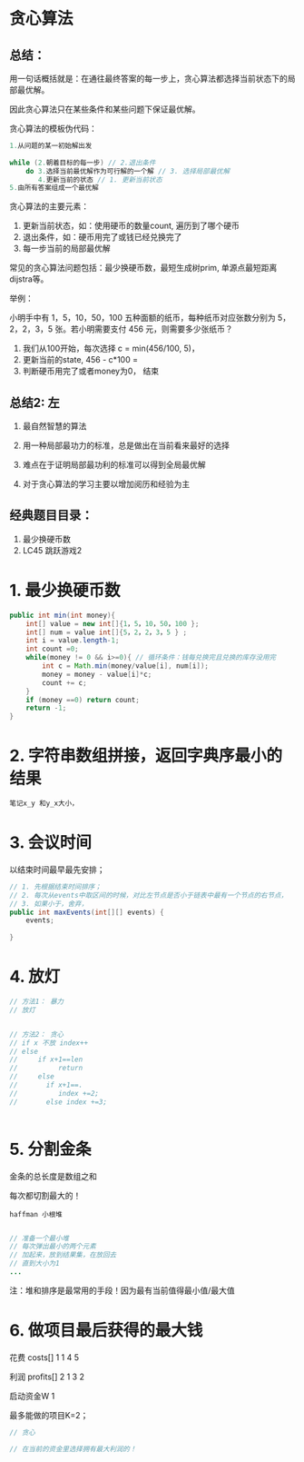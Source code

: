 # 贪心算法

## 总结：

用一句话概括就是：在通往最终答案的每一步上，贪心算法都选择当前状态下的局部最优解。

因此贪心算法只在某些条件和某些问题下保证最优解。

贪心算法的模板伪代码：

```java
1.从问题的某一初始解出发
    
while (2.朝着目标的每一步) // 2.退出条件
    do 3.选择当前最优解作为可行解的一个解 // 3. 选择局部最优解
       4.更新当前的状态 // 1. 更新当前状态
5.由所有答案组成一个最优解
```

贪心算法的主要元素：

1. 更新当前状态，如：使用硬币的数量count, 遍历到了哪个硬币
2. 退出条件，如：硬币用完了或钱已经兑换完了
3. 每一步当前的局部最优解

常见的贪心算法问题包括：最少换硬币数，最短生成树prim, 单源点最短距离dijstra等。

举例：

小明手中有 1，5，10，50，100 五种面额的纸币，每种纸币对应张数分别为 5，2，2，3，5 张。若小明需要支付 456 元，则需要多少张纸币？

1. 我们从100开始，每次选择 c = min(456/100, 5)，
2. 更新当前的state, 456 - c*100 = 
3. 判断硬币用完了或者money为0， 结束



## 总结2: 左

1. 最自然智慧的算法

2. 用一种局部最功力的标准，总是做出在当前看来最好的选择

3. 难点在于证明局部最功利的标准可以得到全局最优解

4. 对于贪心算法的学习主要以增加阅历和经验为主

   

## 经典题目目录：

1. 最少换硬币数
2. LC45 跳跃游戏2

# 1. 最少换硬币数

```java
public int min(int money){
    int[] value = new int[]{1，5，10，50，100 };
    int[] num = value int[]{5，2，2，3，5 } ;
    int i = value.length-1;
    int count =0;
    while(money != 0 && i>=0){ // 循环条件：钱每兑换完且兑换的库存没用完
        int c = Math.min(money/value[i], num[i]);
        money = money - value[i]*c;
        count += c;
    }
    if (money ==0) return count;
    return -1;
}
```



# 2. 字符串数组拼接，返回字典序最小的结果

```java
笔记x_y 和y_x大小，  


```

# 3. 会议时间

以结束时间最早最先安排；



```java
// 1. 先根据结束时间排序；
// 2. 每次从events中取区间的时候，对比左节点是否小于链表中最有一个节点的右节点，
// 3. 如果小于，舍弃，
public int maxEvents(int[][] events) {
	events;
    
}

```



# 4. 放灯

```java
// 方法1： 暴力
// 放灯


// 方法2： 贪心
// if x 不放 index++
// else
//     if x+1==len 
// 			return 
//	   else
// 	     if x+1==.
//			index +=2;
//       else index +=3;



```

# 5. 分割金条

金条的总长度是数组之和

每次都切割最大的！

`haffman 小根堆`

  ```java

// 准备一个最小堆
// 每次弹出最小的两个元素
// 加起来，放到结果集，在放回去
// 直到大小为1
...
  ```



注：堆和排序是最常用的手段！因为最有当前值得最小值/最大值



# 6. 做项目最后获得的最大钱

花费 costs[]    1   1   4    5

利润 profits[]  2   1   3   2

启动资金W 1

最多能做的项目K=2；

```java
// 贪心

// 在当前的资金里选择拥有最大利润的！
    
    
```



